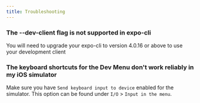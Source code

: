 ```yaml
---
title: Troubleshooting
---
```


### The --dev-client flag is not supported in expo-cli

You will need to upgrade your expo-cli to version 4.0.16 or above to use your development client

### The keyboard shortcuts for the Dev Menu don't work reliably in my iOS simulator

Make sure you have `Send keyboard input to device` enabled for the simulator. This option can be found under `I/O` > `Input in the menu`.
